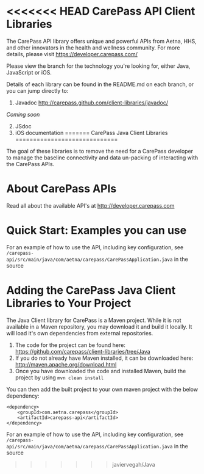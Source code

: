 <<<<<<< HEAD
CarePass API Client Libraries
=============================
The CarePass API library offers unique and powerful APIs from Aetna, HHS, and other innovators in the health and wellness community. For more details, please visit <https://developer.carepass.com/>

Please view the branch for the technology you're looking for, either Java, JavaScript or iOS.

Details of each  library can be found in the README.md on each branch, or you can jump directly to:

1. Javadoc <http://carepass.github.com/client-libraries/javadoc/>

_Coming soon_

2. JSdoc
3. iOS documentation
=======
CarePass Java Client Libraries
=============================

The goal of these libraries is to remove the need for a CarePass developer to manage the baseline connectivity and data un-packing of interacting with the CarePass APIs.

About CarePass APIs
===================
Read all about the available API's at http://developer.carepass.com

Quick Start: Examples you can use
=================================
For an example of how to use the API, including key configuration, see `/carepass-api/src/main/java/com/aetna/carepass/CarePassApplication.java` in the source

Adding the CarePass Java Client Libraries to Your Project
========================================================

The Java Client library for CarePass is a Maven project.  While it is not available in a Maven repository, you may download it and build it locally.  It will load it's own dependencies from external repositories.

1.  The code for the project can be found here:  <https://github.com/carepass/client-libraries/tree/Java>
2.  If you do not already have Maven installed, it can be downloaded here: <http://maven.apache.org/download.html>
3.  Once you have downloaded the code and installed Maven, build the project by using `mvn clean install`

You can then add the built project to your own maven project with the below dependency:

	<dependency>
		<groupId>com.aetna.carepass</groupId>
		<artifactId>carepass-api</artifactId>
	</dependency>
	
For an example of how to use the API, including key configuration, see `/carepass-api/src/main/java/com/aetna/carepass/CarePassApplication.java` in the source
>>>>>>> javiervegah/Java

